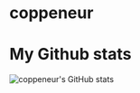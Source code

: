 # coppeneur

# My Github stats
![coppeneur's GitHub stats](https://github-readme-stats.vercel.app/api?username=coppeneur&hide=issues&show_icons=true&theme=gotham)

